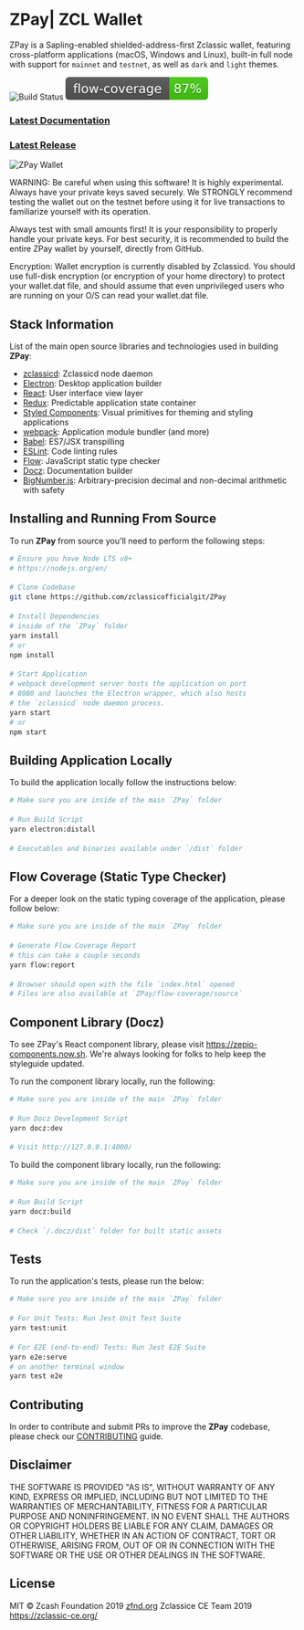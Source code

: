 # ZPay| ZCL Wallet

ZPay is a Sapling-enabled shielded-address-first Zclassic wallet, featuring cross-platform applications (macOS, Windows and Linux), built-in full node with support for `mainnet` and `testnet`, as well as `dark` and `light` themes.

![Build Status](https://app.bitrise.io/app/a5bc7a8391d5501b/status.svg?token=SOuGNc3Qf9rCj3Osl-eHyQ&branch=master)
![Flow Coverage](./public/flow-coverage-badge.svg)

### [Latest Documentation](https://zepiowallet.com)

### [Latest Release](https://github.com/zclassicofficialgit/ZPay)

![ZPay Wallet](https://github.com/zclassicofficialgit/ZPay/app/assets/images/dashboard.png)

WARNING: Be careful when using this software! It is highly experimental. Always have your private keys saved securely. We STRONGLY recommend testing the wallet out on the testnet before using it for live transactions to familiarize yourself with its operation.

Always test with small amounts first! It is your responsibility to properly handle your private keys.
For best security, it is recommended to build the entire ZPay wallet by yourself, directly from GitHub.

Encryption: Wallet encryption is currently disabled by Zclassicd. You should use full-disk encryption (or encryption of your home directory) to protect your wallet.dat file, and should assume that even unprivileged users who are running on your O/S can read your wallet.dat file.

## Stack Information

List of the main open source libraries and technologies used in building **ZPay**:

- [zclassicd](https://github.com/zclassicofficialgit/zclassic): Zclassicd node daemon
- [Electron](https://github.com/electron/electron): Desktop application builder
- [React](https://facebook.github.io/react/): User interface view layer
- [Redux](https://redux.js.org/): Predictable application state container
- [Styled Components](https://www.styled-components.com/): Visual primitives for theming and styling applications
- [webpack](https://webpack.github.io/): Application module bundler (and more)
- [Babel](https://babeljs.io/): ES7/JSX transpilling
- [ESLint](https://eslint.org/): Code linting rules
- [Flow](https://flow.org): JavaScript static type checker
- [Docz](https://docz.site): Documentation builder
- [BigNumber.js](https://github.com/MikeMcl/bignumber.js#readme): Arbitrary-precision decimal and non-decimal arithmetic with safety

## Installing and Running From Source

To run **ZPay** from source you'll need to perform the following steps:
```bash
# Ensure you have Node LTS v8+
# https://nodejs.org/en/

# Clone Codebase
git clone https://github.com/zclassicofficialgit/ZPay

# Install Dependencies
# inside of the `ZPay` folder
yarn install
# or
npm install

# Start Application
# webpack development server hosts the application on port
# 8080 and launches the Electron wrapper, which also hosts
# the `zclassicd` node daemon process.
yarn start
# or
npm start
```

## Building Application Locally

To build the application locally follow the instructions below:
```bash
# Make sure you are inside of the main `ZPay` folder

# Run Build Script
yarn electron:distall

# Executables and binaries available under `/dist` folder
```

## Flow Coverage (Static Type Checker)

For a deeper look on the static typing coverage of the application, please follow below:
```bash
# Make sure you are inside of the main `ZPay` folder

# Generate Flow Coverage Report
# this can take a couple seconds
yarn flow:report

# Browser should open with the file `index.html` opened
# Files are also available at `ZPay/flow-coverage/source`
```

## Component Library (Docz)

To see ZPay's React component library, please visit https://zepio-components.now.sh. We're always looking for folks to help keep the styleguide updated.

To run the component library locally, run the following:
```bash
# Make sure you are inside of the main `ZPay` folder

# Run Docz Development Script
yarn docz:dev

# Visit http://127.0.0.1:4000/
```

To build the component library locally, run the following:
```bash
# Make sure you are inside of the main `ZPay` folder

# Run Build Script
yarn docz:build

# Check `/.docz/dist` folder for built static assets
```

## Tests

To run the application's tests, please run the below:
```bash
# Make sure you are inside of the main `ZPay` folder

# For Unit Tests: Run Jest Unit Test Suite
yarn test:unit

# For E2E (end-to-end) Tests: Run Jest E2E Suite
yarn e2e:serve
# on another terminal window
yarn test e2e
```

## Contributing

In order to contribute and submit PRs to improve the **ZPay** codebase, please check our [CONTRIBUTING](https://github.com/zclassicofficialgit/ZPay/blob/1.0/CONTRIBUTING.md) guide.

## Disclaimer

THE SOFTWARE IS PROVIDED "AS IS", WITHOUT WARRANTY OF ANY KIND, EXPRESS OR IMPLIED, INCLUDING BUT NOT LIMITED TO THE WARRANTIES OF MERCHANTABILITY, FITNESS FOR A PARTICULAR PURPOSE AND NONINFRINGEMENT. IN NO EVENT SHALL THE AUTHORS OR COPYRIGHT HOLDERS BE LIABLE FOR ANY CLAIM, DAMAGES OR OTHER LIABILITY, WHETHER IN AN ACTION OF CONTRACT, TORT OR OTHERWISE, ARISING FROM, OUT OF OR IN CONNECTION WITH THE SOFTWARE OR THE USE OR OTHER DEALINGS IN THE SOFTWARE.

## License

MIT © Zcash Foundation 2019 [zfnd.org](https://zfnd.org)
Zclassice CE Team 2019 https://zclassic-ce.org/
